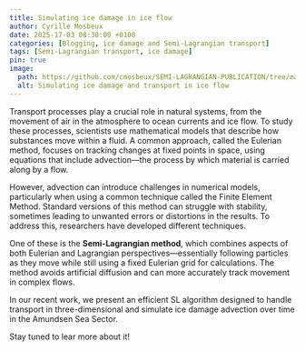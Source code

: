 ```yaml
---
title: Simulating ice damage in ice flow
author: Cyrille Mosbeux
date: 2025-17-03 08:30:00 +0100
categories: [Blogging, ice damage and Semi-Lagrangian transport]
tags: [Semi-Lagrangian transport, ice damage]
pin: true
image:
  path: https://github.com/cmosbeux/SEMI-LAGRANGIAN-PUBLICATION/tree/main/Videos/AMU_d1int_dt_test_2000-2050.gif 
  alt: Simulating ice damage and transport in ice flow
---
```



Transport processes play a crucial role in natural systems, from the movement of air in the atmosphere to ocean currents and ice flow. To study these processes, scientists use mathematical models that describe how substances move within a fluid. A common approach, called the Eulerian method, focuses on tracking changes at fixed points in space, using equations that include advection—the process by which material is carried along by a flow.

However, advection can introduce challenges in numerical models, particularly when using a common technique called the Finite Element Method. Standard versions of this method can struggle with stability, sometimes leading to unwanted errors or distortions in the results. To address this, researchers have developed different techniques.

One of these is the **Semi-Lagrangian method**, which combines aspects of both Eulerian and Lagrangian perspectives—essentially following particles as they move while still using a fixed Eulerian grid for calculations. The method avoids artificial diffusion and can more accurately track movement in complex flows.

In our recent work, we present an efficient SL algorithm designed to handle transport in three-dimensional and simulate ice damage advection over time in the Amundsen Sea Sector.

Stay tuned to lear more about it! 









